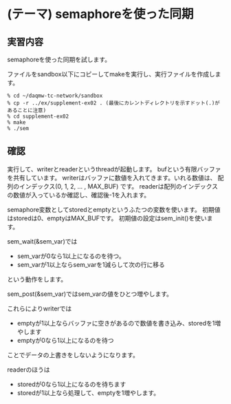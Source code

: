(テーマ) semaphoreを使った同期
====================================

実習内容
--------

semaphoreを使った同期を試します。

ファイルをsandbox以下にコピーしてmakeを実行し、実行ファイルを作成します。

    % cd ~/daqmw-tc-network/sandbox
    % cp -r ../ex/supplement-ex02 . (最後にカレントディレクトリを示すドット(.)があることに注意)
    % cd supplement-ex02
    % make
    % ./sem

確認
----

実行して、writerとreaderというthreadが起動します。
bufという有限バッファを共有しています。
writerはバッファに数値を入れてきます。いれる数値は、
配列のインデックス(0, 1, 2, ... , MAX_BUF)
です。
readerは配列のインデックスの数値が入っているか確認し、確認後-1を入れます。

semaphore変数としてstoredとemptyというふたつの変数を使います。
初期値はstoredは0、emptyはMAX_BUFです。
初期値の設定はsem_init()を使います。

sem_wait(&sem_var)では

- sem_varが0なら1以上になるのを待つ。
- sem_varが1以上ならsem_varを1減らして次の行に移る

という動作をします。

sem_post(&sem_var)ではsem_varの値をひとつ増やします。

これらによりwriterでは

- emptyが1以上ならバッファに空きがあるので数値を書き込み、storedを1増やします
- emptyが0なら1以上になるのを待つ

ことでデータの上書きをしないようになります。

readerのほうは

- storedが0なら1以上になるのを待ちます
- storedが1以上なら処理して、emptyを1増やします。


